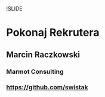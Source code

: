 !SLIDE 
# Pokonaj Rekrutera #

## Marcin Raczkowski ##
### Marmot Consulting ###

### <https://github.com/swistak> ###

